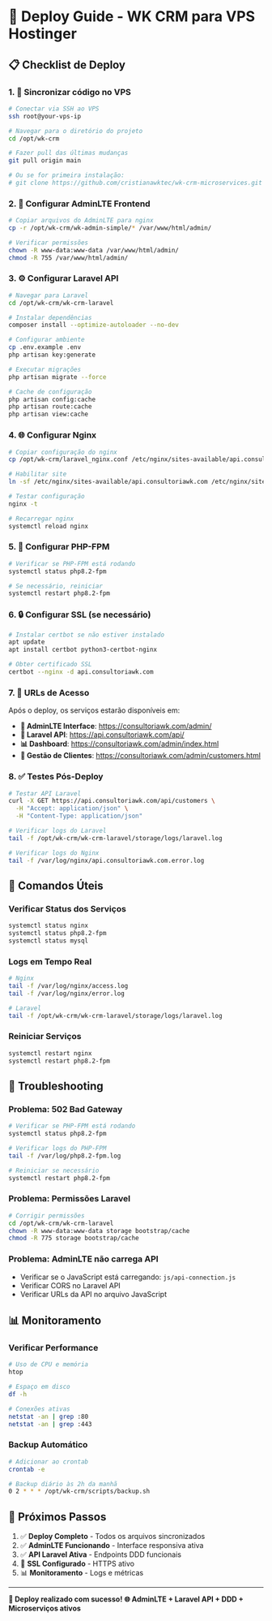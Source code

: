 # 🚀 Deploy Guide - WK CRM para VPS Hostinger

## 📋 Checklist de Deploy

### 1. 🔄 Sincronizar código no VPS

```bash
# Conectar via SSH ao VPS
ssh root@your-vps-ip

# Navegar para o diretório do projeto
cd /opt/wk-crm

# Fazer pull das últimas mudanças
git pull origin main

# Ou se for primeira instalação:
# git clone https://github.com/cristianawktec/wk-crm-microservices.git /opt/wk-crm
```

### 2. 🎨 Configurar AdminLTE Frontend

```bash
# Copiar arquivos do AdminLTE para nginx
cp -r /opt/wk-crm/wk-admin-simple/* /var/www/html/admin/

# Verificar permissões
chown -R www-data:www-data /var/www/html/admin/
chmod -R 755 /var/www/html/admin/
```

### 3. ⚙️ Configurar Laravel API

```bash
# Navegar para Laravel
cd /opt/wk-crm/wk-crm-laravel

# Instalar dependências
composer install --optimize-autoloader --no-dev

# Configurar ambiente
cp .env.example .env
php artisan key:generate

# Executar migrações
php artisan migrate --force

# Cache de configuração
php artisan config:cache
php artisan route:cache
php artisan view:cache
```

### 4. 🌐 Configurar Nginx

```bash
# Copiar configuração do nginx
cp /opt/wk-crm/laravel_nginx.conf /etc/nginx/sites-available/api.consultoriawk.com

# Habilitar site
ln -sf /etc/nginx/sites-available/api.consultoriawk.com /etc/nginx/sites-enabled/

# Testar configuração
nginx -t

# Recarregar nginx
systemctl reload nginx
```

### 5. 🔧 Configurar PHP-FPM

```bash
# Verificar se PHP-FPM está rodando
systemctl status php8.2-fpm

# Se necessário, reiniciar
systemctl restart php8.2-fpm
```

### 6. 🔒 Configurar SSL (se necessário)

```bash
# Instalar certbot se não estiver instalado
apt update
apt install certbot python3-certbot-nginx

# Obter certificado SSL
certbot --nginx -d api.consultoriawk.com
```

### 7. 📱 URLs de Acesso

Após o deploy, os serviços estarão disponíveis em:

- **🎨 AdminLTE Interface**: https://consultoriawk.com/admin/
- **📡 Laravel API**: https://api.consultoriawk.com/api/
- **📊 Dashboard**: https://consultoriawk.com/admin/index.html
- **👥 Gestão de Clientes**: https://consultoriawk.com/admin/customers.html

### 8. ✅ Testes Pós-Deploy

```bash
# Testar API Laravel
curl -X GET https://api.consultoriawk.com/api/customers \
  -H "Accept: application/json" \
  -H "Content-Type: application/json"

# Verificar logs do Laravel
tail -f /opt/wk-crm/wk-crm-laravel/storage/logs/laravel.log

# Verificar logs do Nginx
tail -f /var/log/nginx/api.consultoriawk.com.error.log
```

## 🔧 Comandos Úteis

### Verificar Status dos Serviços
```bash
systemctl status nginx
systemctl status php8.2-fpm
systemctl status mysql
```

### Logs em Tempo Real
```bash
# Nginx
tail -f /var/log/nginx/access.log
tail -f /var/log/nginx/error.log

# Laravel
tail -f /opt/wk-crm/wk-crm-laravel/storage/logs/laravel.log
```

### Reiniciar Serviços
```bash
systemctl restart nginx
systemctl restart php8.2-fpm
```

## 🚨 Troubleshooting

### Problema: 502 Bad Gateway
```bash
# Verificar se PHP-FPM está rodando
systemctl status php8.2-fpm

# Verificar logs do PHP-FPM
tail -f /var/log/php8.2-fpm.log

# Reiniciar se necessário
systemctl restart php8.2-fpm
```

### Problema: Permissões Laravel
```bash
# Corrigir permissões
cd /opt/wk-crm/wk-crm-laravel
chown -R www-data:www-data storage bootstrap/cache
chmod -R 775 storage bootstrap/cache
```

### Problema: AdminLTE não carrega API
- Verificar se o JavaScript está carregando: `js/api-connection.js`
- Verificar CORS no Laravel API
- Verificar URLs da API no arquivo JavaScript

## 📊 Monitoramento

### Verificar Performance
```bash
# Uso de CPU e memória
htop

# Espaço em disco
df -h

# Conexões ativas
netstat -an | grep :80
netstat -an | grep :443
```

### Backup Automático
```bash
# Adicionar ao crontab
crontab -e

# Backup diário às 2h da manhã
0 2 * * * /opt/wk-crm/scripts/backup.sh
```

## 🎯 Próximos Passos

1. ✅ **Deploy Completo** - Todos os arquivos sincronizados
2. ✅ **AdminLTE Funcionando** - Interface responsiva ativa
3. ✅ **API Laravel Ativa** - Endpoints DDD funcionais
4. 🔄 **SSL Configurado** - HTTPS ativo
5. 📊 **Monitoramento** - Logs e métricas

---

**🎉 Deploy realizado com sucesso!**
**🌐 AdminLTE + Laravel API + DDD + Microserviços ativos**